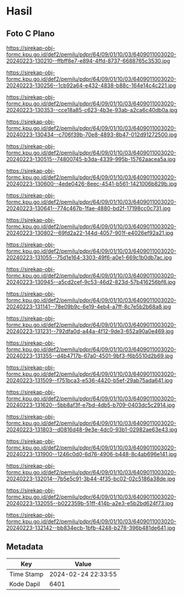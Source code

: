 # Hasil

## Foto C Plano

https://sirekap-obj-formc.kpu.go.id/def2/pemilu/pdpr/64/09/01/10/03/6409011003020-20240223-130210--ffbff8e7-e894-4ffd-8737-6688765c3530.jpg

https://sirekap-obj-formc.kpu.go.id/def2/pemilu/pdpr/64/09/01/10/03/6409011003020-20240223-130256--1cb92a64-e432-4838-b88c-164e14c4c221.jpg

https://sirekap-obj-formc.kpu.go.id/def2/pemilu/pdpr/64/09/01/10/03/6409011003020-20240223-130353--cce18a85-c623-4b3e-93ab-a2ca6c40db0a.jpg

https://sirekap-obj-formc.kpu.go.id/def2/pemilu/pdpr/64/09/01/10/03/6409011003020-20240223-130434--c706f39b-70e8-4893-8b47-012d91272500.jpg

https://sirekap-obj-formc.kpu.go.id/def2/pemilu/pdpr/64/09/01/10/03/6409011003020-20240223-130515--74800745-b3da-4339-995b-15762aacea5a.jpg

https://sirekap-obj-formc.kpu.go.id/def2/pemilu/pdpr/64/09/01/10/03/6409011003020-20240223-130600--4ede0426-8eec-4541-b561-1421006b829b.jpg

https://sirekap-obj-formc.kpu.go.id/def2/pemilu/pdpr/64/09/01/10/03/6409011003020-20240223-130641--774c467b-1fae-4880-bd2f-17198cc0c731.jpg

https://sirekap-obj-formc.kpu.go.id/def2/pemilu/pdpr/64/09/01/10/03/6409011003020-20240223-130802--69fd2a22-144d-4057-901f-e4026ef92a21.jpg

https://sirekap-obj-formc.kpu.go.id/def2/pemilu/pdpr/64/09/01/10/03/6409011003020-20240223-131055--75d1e164-3303-49f6-a0e1-669c1b0db7ac.jpg

https://sirekap-obj-formc.kpu.go.id/def2/pemilu/pdpr/64/09/01/10/03/6409011003020-20240223-130945--a5cd2cef-9c53-46d2-823d-57b416256bf6.jpg

https://sirekap-obj-formc.kpu.go.id/def2/pemilu/pdpr/64/09/01/10/03/6409011003020-20240223-131141--78e09b9c-6e19-4eb4-a7ff-8c7e5b2b68a8.jpg

https://sirekap-obj-formc.kpu.go.id/def2/pemilu/pdpr/64/09/01/10/03/6409011003020-20240223-131231--792dfa0d-a44a-4f12-9de3-652a90a0e469.jpg

https://sirekap-obj-formc.kpu.go.id/def2/pemilu/pdpr/64/09/01/10/03/6409011003020-20240223-131355--d4b4717b-67a0-4501-9bf3-f6b5510d2b69.jpg

https://sirekap-obj-formc.kpu.go.id/def2/pemilu/pdpr/64/09/01/10/03/6409011003020-20240223-131509--f751bca3-e536-4420-b5ef-29ab75ada641.jpg

https://sirekap-obj-formc.kpu.go.id/def2/pemilu/pdpr/64/09/01/10/03/6409011003020-20240223-131620--5bb8af3f-e7bd-4db5-b709-0403dc5c2914.jpg

https://sirekap-obj-formc.kpu.go.id/def2/pemilu/pdpr/64/09/01/10/03/6409011003020-20240223-131803--d0816d48-9e3e-4dc0-93b1-02982ae63e43.jpg

https://sirekap-obj-formc.kpu.go.id/def2/pemilu/pdpr/64/09/01/10/03/6409011003020-20240223-131900--1246c0d0-6d76-4906-b448-8c4ab696e141.jpg

https://sirekap-obj-formc.kpu.go.id/def2/pemilu/pdpr/64/09/01/10/03/6409011003020-20240223-132014--7b5e5c91-3b44-4f35-bc02-02c5186a38de.jpg

https://sirekap-obj-formc.kpu.go.id/def2/pemilu/pdpr/64/09/01/10/03/6409011003020-20240223-132055--b022359b-51ff-414b-a2e3-e5b2bd624f73.jpg

https://sirekap-obj-formc.kpu.go.id/def2/pemilu/pdpr/64/09/01/10/03/6409011003020-20240223-132142--bb834ecb-1bfb-4248-b278-396b481de641.jpg


## Metadata

| Key        | Value               |
| ---------- | ------------------- |
| Time Stamp | 2024-02-24 22:33:55 |
| Kode Dapil | 6401                |



